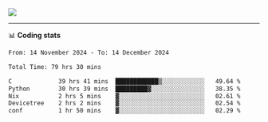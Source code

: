 <picture>
  <source
  srcset="https://github-readme-stats.vercel.app/api?username=sant0s12&show_icons=true&theme=dark"
  media="(prefers-color-scheme: dark)"
  />
  <source
  srcset="https://github-readme-stats.vercel.app/api?username=sant0s12&show_icons=true"
  media="(prefers-color-scheme: light)"
  />
  <img src="https://github-readme-stats.vercel.app/api?username=sant0s12&show_icons=true" />
</picture>

---

📊 **Coding stats**

<!--START_SECTION:waka-->

```txt
From: 14 November 2024 - To: 14 December 2024

Total Time: 79 hrs 30 mins

C             39 hrs 41 mins  ████████████▒░░░░░░░░░░░░   49.64 %
Python        30 hrs 39 mins  █████████▓░░░░░░░░░░░░░░░   38.35 %
Nix           2 hrs 5 mins    ▓░░░░░░░░░░░░░░░░░░░░░░░░   02.61 %
Devicetree    2 hrs 2 mins    ▓░░░░░░░░░░░░░░░░░░░░░░░░   02.54 %
conf          1 hr 50 mins    ▓░░░░░░░░░░░░░░░░░░░░░░░░   02.29 %
```

<!--END_SECTION:waka-->
